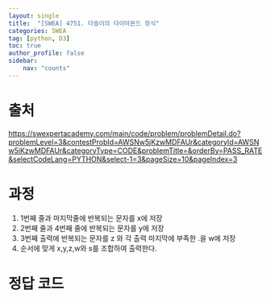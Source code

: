 ```yaml
---
layout: single
title:  "[SWEA] 4751. 다솔이의 다이아몬드 장식"
categories: SWEA
tag: [python, D3]
toc: true
author_profile: false
sidebar:
    nav: "counts"
---
```


# 출처
<https://swexpertacademy.com/main/code/problem/problemDetail.do?problemLevel=3&contestProbId=AWSNw5jKzwMDFAUr&categoryId=AWSNw5jKzwMDFAUr&categoryType=CODE&problemTitle=&orderBy=PASS_RATE&selectCodeLang=PYTHON&select-1=3&pageSize=10&pageIndex=3>

  
  
# 과정
1. 1번째 줄과 마지막줄에 반복되는 문자를 x에 저장
2. 2번째 줄과 4번째 줄에 반복되는 문자를 y에 저장
3. 3번째 출력에 반복되는 문자를 z 와 각 출력 마지막에 부족한 .을 w에 저장
4. 순서에 맞게 x,y,z,w와 s를 조합하여 출력한다.






# 정답 코드
<script src="https://gist.github.com/kghees/d5ecfb111290544314bc44ab2905172c.js"></script>